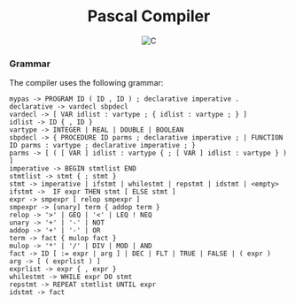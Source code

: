 <h1 align="center">Pascal Compiler</h1>
<p align="center"><img src="https://img.shields.io/badge/c-%2300599C.svg?style=for-the-badge&logo=c&logoColor=white" alt="C" /></p>

<h3>Grammar</h3>
<p>The compiler uses the following grammar:</p>

```
mypas -> PROGRAM ID ( ID , ID ) ; declarative imperative .
declarative -> vardecl sbpdecl
vardecl -> [ VAR idlist : vartype ; { idlist : vartype ; } ]
idlist -> ID { , ID }
vartype -> INTEGER | REAL | DOUBLE | BOOLEAN
sbpdecl -> { PROCEDURE ID parms ; declarative imperative ; | FUNCTION ID parms : vartype ; declarative imperative ; }
parms -> [ ( [ VAR ] idlist : vartype { ; [ VAR ] idlist : vartype } ) ]
imperative -> BEGIN stmtlist END
stmtlist -> stmt { ; stmt }
stmt -> imperative | ifstmt | whilestmt | repstmt | idstmt | <empty>
ifstmt ->  IF expr THEN stmt [ ELSE stmt ]
expr -> smpexpr [ relop smpexpr ]
smpexpr -> [unary] term { addop term }
relop -> '>' | GEQ | '<' | LEQ ! NEQ
unary -> '+' | '-' | NOT
addop -> '+' | '-' | OR
term -> fact { mulop fact }
mulop -> '*' | '/' | DIV | MOD | AND
fact -> ID [ := expr | arg ] | DEC | FLT | TRUE | FALSE | ( expr )
arg -> [ ( exprlist ) ]
exprlist -> expr { , expr }
whilestmt -> WHILE expr DO stmt
repstmt -> REPEAT stmtlist UNTIL expr
idstmt -> fact
```
